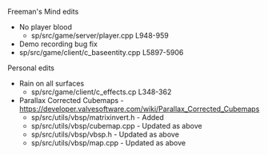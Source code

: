 Freeman's Mind edits
* No player blood
  *  sp/src/game/server/player.cpp L948-959
* Demo recording bug fix
 * sp/src/game/client/c_baseentity.cpp L5897-5906

Personal edits
* Rain on all surfaces
  * sp/src/game/client/c_effects.cp L348-362
* Parallax Corrected Cubemaps - https://developer.valvesoftware.com/wiki/Parallax_Corrected_Cubemaps
  * sp/src/utils/vbsp/matrixinvert.h - Added
  * sp/src/utils/vbsp/cubemap.cpp - Updated as above
  * sp/src/utils/vbsp/vbsp.h - Updated as above
  * sp/src/utils/vbsp/map.cpp - Updated as above